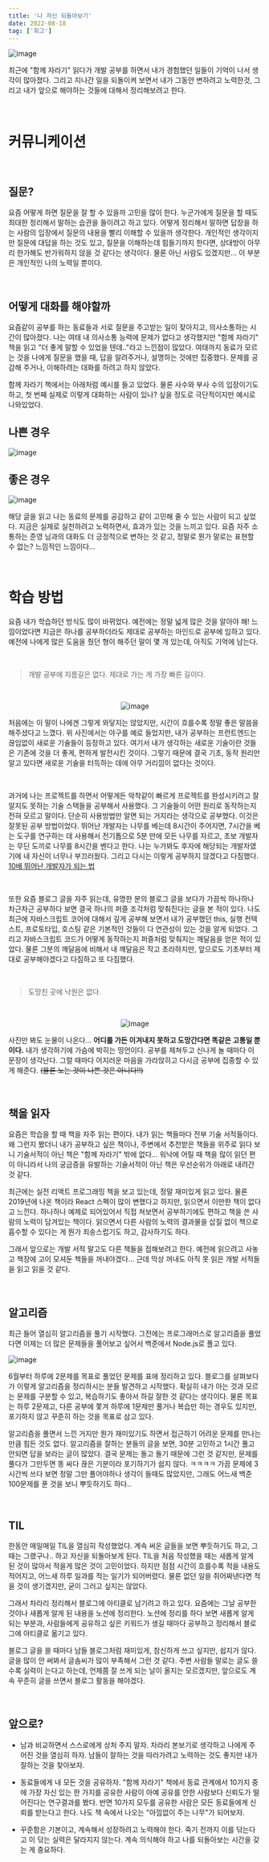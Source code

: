 ```yaml
---
title: '나 자신 되돌아보기'
date: 2022-08-18
tag: ['회고']
---
```


![image](https://user-images.githubusercontent.com/52567149/185398220-de7d2367-7315-4005-80e4-a1fd93fa6ffe.png)

최근에 &quot;함께 자라기&quot; 읽다가 개발 공부를 하면서 내가 경험했던 일들이 기억이 나서 생각이 많아졌다. 그리고 지나간 일을 되돌이켜 보면서 내가 그동안 변하려고 노력한것, 그리고 내가 앞으로 해야하는 것들에 대해서 정리해보려고 한다.

</br>

# 커뮤니케이션

</br>

## 질문?

요즘 어떻게 하면 질문을 잘 할 수 있을까 고민을 많이 한다. 누군가에게 질문을 할 때도 최대한 정리해서 말하는 습관을 들이려고 하고 있다. 어떻게 정리해서 말하면 답장을 하는 사람의 입장에서 질문의 내용을 빨리 이해할 수 있을까 생각한다. 개인적인 생각이지만 질문에 대답을 하는 것도 있고, 질문을 이해하는데 힘들기까지 한다면, 상대방이 아무리 한가해도 반가워하지 않을 것 같다는 생각이다. 물론 아닌 사람도 있겠지만... 이 부분은 개인적인 나의 노력일 뿐이다.

</br>

## 어떻게 대화를 해야할까

요즘같이 공부를 하는 동료들과 서로 질문을 주고받는 일이 잦아지고, 의사소통하는 시간이 많아졌다. 나는 여태 내 의사소통 능력에 문제가 없다고 생각했지만 &quot;함께 자라기&quot; 책을 읽고 &quot;더 좋게 말할 수 있었을 텐데..&quot;라고 느낀점이 많았다. 여태까지 동료가 모르는 것을 나에게 질문을 했을 때, 답을 알려주거나, 설명하는 것에만 집중했다. 문제를 공감해 주거나, 이해하려는 대화를 하려고 하지 않았다.

함께 자라기 책에서는 아래처럼 예시를 들고 있었다. 물론 사수와 부사 수의 입장이기도 하고, 첫 번째 실제로 이렇게 대화하는 사람이 있나? 싶을 정도로 극단적이지만 예시로 나와있었다.

## 나쁜 경우

![image](https://user-images.githubusercontent.com/52567149/185113421-69d798d2-6a69-4470-abbe-74507fe0f258.png)

## 좋은 경우

![image](https://user-images.githubusercontent.com/52567149/185113736-9cbbc90c-8f4c-4827-a134-d8a8b715f924.png)

해당 글을 읽고 나는 동료의 문제를 공감하고 같이 고민해 줄 수 있는 사람이 되고 싶었다. 지금은 실제로 실천하려고 노력하면서, 효과가 있는 것을 느끼고 있다. 요즘 자주 소통하는 준영 님과의 대화도 더 긍정적으로 변하는 것 같고, 정말로 뭔가 말로는 표현할 수 없는? 느낌적인 느낌이다...

</br>

# 학습 방법

요즘 내가 학습하던 방식도 많이 바뀌었다. 예전에는 정말 넓게 많은 것을 알아야 해! 느낌이었다면 지금은 하나를 공부하더라도 제대로 공부하는 마인드로 공부에 임하고 있다. 예전에 나에게 많은 도움을 줬던 형이 해주던 말이 몇 개 있는데, 아직도 기억에 남는다.

</br>

<blockquote>
개발 공부에 지름길은 없다. 제대로 가는 게 가장 빠른 길이다.
</blockquote>

</br>

<div align=center>

![image](https://user-images.githubusercontent.com/52567149/185140441-fc66c295-dffb-4750-9f8e-5e31d0fac9a8.png)

</div>

처음에는 이 말이 나에겐 그렇게 와닿지는 않았지만, 시간이 흐를수록 정말 좋은 말씀을 해주셨다고 느꼈다. 위 사진에서는 야구를 예로 들었지만, 내가 공부하는 프런트엔드는 끊임없이 새로운 기술들이 등장하고 있다. 여기서 내가 생각하는 새로운 기술이란 것들은 기존에 것을 더 좋게, 편하게 발전시킨 것이다. 그렇기 때문에 결국 기초, 동작 원리만 알고 있다면 새로운 기술을 터득하는 데에 아무 거리낌이 없다는 것이다.

</br>

과거에 나는 프로젝트를 하면서 어떻게든 악착같이 빠르게 프로젝트를 완성시키려고 잘 알지도 못하는 기술 스택들을 공부해서 사용했다. 그 기술들이 어떤 원리로 동작하는지 전혀 모르고 말이다. 단순히 사용방법만 알면 되는 거지라는 생각으로 공부했다. 이것은 잘못된 공부 방법이었다. 뛰어난 개발자는 나무를 베는데 8시간이 주어지면, 7시간을 베는 도구를 연구하는 데 사용해서 전기톱으로 5분 만에 모든 나무를 자르고, 초보 개발자는 무딘 도끼로 나무를 8시간을 벤다고 한다. 나는 누가봐도 후자에 해당되는 개발자였기에 내 자신이 너무나 부끄러웠다. 그리고 다시는 이렇게 공부하지 않겠다고 다짐했다. [10배 뛰어난 개발자가 되는 법](https://yozm.wishket.com/magazine/detail/1373/)

</br>

또한 요즘 블로그 글을 자주 읽는데, 유명한 분의 블로그 글을 보다가 가끔씩 하나하나 차근차근 공부하다 보면 결국 하나의 퍼즐 조각처럼 맞춰진다는 글을 본 적이 있다. 나도 최근에 자바스크립트 코어에 대해서 깊게 공부해 보면서 내가 공부했던 this, 실행 컨텍스트, 프로토타입, 호스팅 같은 기본적인 것들이 다 연관성이 있는 것을 알게 되었다. 그리고 자바스크립트 코드가 어떻게 동작하는지 퍼즐처럼 맞춰지는 깨달음을 얻은 적이 있었다. 물론 그분의 깨달음에 비해서 내 깨달음은 작고 초라하지만, 앞으로도 기초부터 제대로 공부해야겠다고 다짐하고 또 다짐했다.

</br>

<blockquote>
도망친 곳에 낙원은 없다.
</blockquote>

</br>

<div align=center>

![image](https://user-images.githubusercontent.com/52567149/185133493-ed6a9b4e-fb7b-4b8d-b615-a05948f9a09c.png)

</div>

사진만 봐도 눈물이 나온다... **어디를 가든 이겨내지 못하고 도망간다면 똑같은 고통일 뿐이다.** 내가 생각하기에 가슴에 박히는 띵언이다. 공부를 제쳐두고 신나게 놀 때마다 이 문장이 생각난다. 그럴 때마다 어지러운 마음을 가라앉히고 다시금 공부에 집중할 수 있게 해준다. ~~(물론 노는 것이 나쁜 것은 아니다!!)~~

</br>

## 책을 읽자

요즘은 학습을 할 때 책을 자주 읽는 편이다. 내가 읽는 책들마다 전부 기술 서적들이다. 왜 그런지 봤더니 내가 공부하고 싶은 책이나, 주변에서 추천받은 책들을 위주로 읽다 보니 기술서적이 아닌 책은 &quot;함께 자라기&quot; 밖에 없다... 워낙에 어릴 때 책을 많이 읽던 편이 아니라서 나의 궁금증을 유발하는 기술서적이 아닌 책은 우선순위가 아래로 내려간 것 같다.

최근에는 실전 리액트 프로그래밍 책을 보고 있는데, 정말 재미있게 읽고 있다. 물론 2019년에 나온 책이라 React 스펙이 많이 변했다고 하지만, 읽으면서 이만한 책이 없다고 느낀다. 하나하나 예제로 되어있어서 직접 쳐보면서 공부하기에도 편하고 책을 쓴 사람의 노력이 담겨있는 책이다. 읽으면서 다른 사람의 노력의 결과물을 삽질 없이 책으로 흡수할 수 있다는 게 뭔가 죄송스럽기도 하고, 감사하기도 하다.

그래서 앞으로는 개발 서적 말고도 다른 책들을 접해보려고 한다. 예전에 읽으려고 사놓고 책장에 고이 모셔둔 책들을 꺼내야겠다... 근데 막상 꺼내도 아직 못 읽은 개발 서적들을 읽고 읽을 것 같다.

</br>

## 알고리즘

최근 들어 열심히 알고리즘을 풀기 시작했다. 그전에는 프로그래머스로 알고리즘을 풀었다면 이제는 더 많은 문제들을 풀어보고 싶어서 백준에서 Node.js로 풀고 있다.

![image](https://user-images.githubusercontent.com/52567149/185336827-dccd9c80-b01c-4779-925b-a3c3b3f3a6b2.png)

6월부터 하루에 2문제를 목표로 풀었던 문제를 표에 정리하고 있다. 블로그를 살펴보다가 이렇게 알고리즘을 정리하시는 분들 발견하고 시작했다. 확실히 내가 아는 것과 모르는 문제를 구분할 수 있고, 복습하기도 좋아서 하길 잘한 것 같다는 생각이다. 물론 목표는 하루 2문제고, 다른 공부에 쫓겨 하루에 1문제만 풀거나 복습만 하는 경우도 있지만, 포기하지 않고 꾸준히 하는 것을 목표로 삼고 있다.

알고리즘을 풀면서 느낀 거지만 뭔가 재미있기도 하면서 접근하기 어려운 문제를 만나는 만큼 힘든 것도 없다. 알고리즘을 잘하는 분들의 글을 보면, 30분 고민하고 1시간 풀고 안되면 답을 보라는 글이 많았다. 결국 문제는 돌고 돌기 때문에 그런 것 같지만, 문제를 풀다가 그만두면 똥 싸다 끊은 기분이라 포기하기가 쉽지 않다. ㅋㅋㅋㅋ 가끔 문제에 3시간씩 쓰다 보면 정말 그만 풀어야하나 생각이 들때도 많았지만, 그래도 어느새 백준 100문제를 푼 것을 보니 뿌듯하기도 하다..

</br>

## TIL

한동안 매일매일 TIL을 열심히 작성했었다. 계속 써온 글들을 보면 뿌듯하기도 하고, 그때는 그랬구나.. 하고 자신을 되돌아보게 된다. TIL을 처음 작성했을 때는 새롭게 알게 된 것이 많아서 적을게 많은 것이 고민이었다. 하지만 점점 시간이 흐를수록 적을 내용도 적어지고, 어느새 하루 일과를 적는 일기가 되어버렸다. 물론 없던 일을 쥐어짜낸다면 적을 것이 생기겠지만, 굳이 그러고 싶지는 않았다.

그래서 차라리 정리해서 블로그에 아티클로 남기려고 하고 있다. 요즘에는 그날 공부한 것이나 새롭게 알게 된 내용을 노션에 정리한다. 노션에 정리를 하다 보면 새롭게 알게 되는 부분과, 사람들에게 공유하고 싶은 키워드가 생길 때마다 공부하고 정리해서 블로그에 아티클로 옮기고 있다.

블로그 글을 쓸 때마다 남들 블로그처럼 재미있게, 참신하게 쓰고 싶지만, 쉽지가 않다. 글을 많이 안 써봐서 글솜씨가 많이 부족해서 그런 것 같다. 주변 사람들 말로는 글도 쓸수록 실력이 는다고 하는데, 언제쯤 잘 쓰게 되는 날이 올지는 모르겠지만, 앞으로도 계속 꾸준히 글을 쓰면서 블로그 활동을 해야겠다.

</br>

## 앞으로?

- 남과 비교하면서 스스로에게 상처 주지 말자. 차라리 본보기로 생각하고 나에게 주어진 것을 열심히 하자. 남들이 잘하는 것을 따라가려고 노력하는 것도 좋지만 내가 잘하는 것을 찾아보자.

- 동료들에게 내 모든 것을 공유하자. &quot;함께 자라기&quot; 책에서 동료 관계에서 10가지 중에 가장 자신 있는 한 가지를 공유한 사람이 아예 공유를 안한 사람보다 신뢰도가 떨어진다는 연구결과를 봤다. 반면 10가지 모두를 공유한 사람은 모든 동료들에게 신뢰를 받는다고 한다. 나도 책 속에서 나오는 &quot;아낌없이 주는 나무&quot;가 되어보자.

- 꾸준함은 기본이고, 계속해서 성장하려고 노력해야 한다. 죽기 전까지 이를 닦는다고 이 닦는 실력은 달라지지 않는다. 계속 의식해야 하고 나를 되돌아보는 시간을 갖는 게 중요하다.
